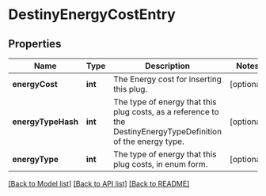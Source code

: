 # DestinyEnergyCostEntry

## Properties
Name | Type | Description | Notes
------------ | ------------- | ------------- | -------------
**energyCost** | **int** | The Energy cost for inserting this plug. | [optional] 
**energyTypeHash** | **int** | The type of energy that this plug costs, as a reference to the DestinyEnergyTypeDefinition of the energy type. | [optional] 
**energyType** | **int** | The type of energy that this plug costs, in enum form. | [optional] 

[[Back to Model list]](../README.md#documentation-for-models) [[Back to API list]](../README.md#documentation-for-api-endpoints) [[Back to README]](../README.md)


